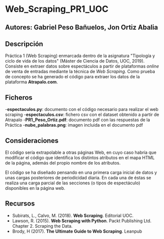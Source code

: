 # Web_Scraping_PR1_UOC

## Autores: Gabriel Peso Bañuelos, Jon Ortiz Abalia

## Descripción

Práctica 1 (Web Scraping) enmarcada dentro de la asignatura "Tipología y ciclo de vida de los datos" (Máster de Ciencia de Datos, UOC, 2019). Consiste en extraer datos sobre espectáculos a partir de plataformas *online* de venta de entradas mediante la técnica de *Web Scraping*. Como prueba de concepto se ha generado el código para extraer los datos de la plataforma **Atrapalo.com**.

## Ficheros

-**espectaculos.py**: documento con el código necesario para realizar el web scraping
-**espectaculos.csv**: fichero csv con el dataset obtenido a partir de Atrapalo
-**PR1_Peso_Ortiz.pdf**: documento pdf con las respuestas de la Práctica
-**nube_palabras.png**: imagen incluida en el documento pdf

## Consideraciones

El código sería extrapolable a otras páginas Web, en cuyo caso habría que modificar el código que identifica los distintos atributos en el mapa HTML de la página, además del propio nombre de los atributos.

El código se ha diseñado pensando en una primera carga inicial de datos y unas cargas posteriores de periodicidad diaria. En cada una de éstas se realiza una carga parcial de las secciones (o tipos de espectáculo) disponibles en la página web.

## Recursos

* Subirats, L., Calvo, M. (2018). **Web Scraping**. Editorial UOC.
* Lawson, R. (2015). **Web Scraping with Python**. Packt Publishing Ltd. Chapter 2. Scraping the Data.
* Brody, H (2017). **The Ultimate Guide to Web Scraping**. Leanpub


